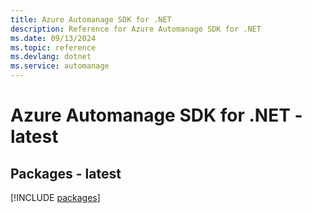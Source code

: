 ```yaml
---
title: Azure Automanage SDK for .NET
description: Reference for Azure Automanage SDK for .NET
ms.date: 09/13/2024
ms.topic: reference
ms.devlang: dotnet
ms.service: automanage
---
```

# Azure Automanage SDK for .NET - latest
## Packages - latest
[!INCLUDE [packages](automanage-index.md)]